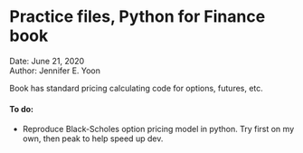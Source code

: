 # Practice files, Python for Finance book  

Date: June 21, 2020  
Author: Jennifer E. Yoon  

Book has standard pricing calculating code for options, futures, etc.  

#### To do:  
  * Reproduce Black-Scholes option pricing model in python. Try first on my own, then peak to help speed up dev.  
